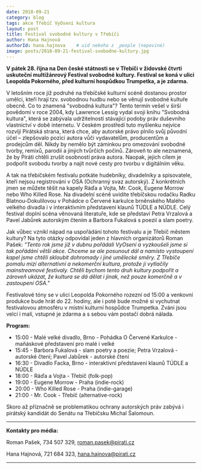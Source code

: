 ```yaml
---
date: 2018-09-21
category: blog
tags: akce Třebíč VyOsení kultura
layout: post
title: Festival svobodné kultury v Třebíči
author: Hana Hajnová
authorId: hana.hajnova    # uid nekoho z _people (nepoviné)
image: posts/2018-09-21-festival-svobodne-kultury.jpg
---
```


**V pátek 28. října na Den české státnosti se v Třebíči v židovské čtvrti uskuteční multižánrový Festival svobodné kultury. Festival se koná v ulici Leopolda Pokorného, před kulturní hospůdkou Trumpetka, a je zdarma.**

V letošním roce již podruhé na třebíčské kulturní scéně dostanou prostor umělci, kteří hrají tzv. svobodnou hudbu nebo se věnují svobodné kultuře obecně. Co to znamená "svobodná kultura"? Tento termín vešel v širší povědomí v roce 2004, kdy Lawrence Lessig vydal svoji knihu "Svobodná kultura", která se zabývala udržitelností stávající podoby práv duševního vlastnictví v době internetu. V českém prostředí tuto myšlenku nejvíce rozvíjí Pirátská strana, která chce, aby autorské právo plnilo svůj původní účel – zlepšovalo pozici autora vůči vydavatelům, producentům a prodejcům děl. Nikdy by nemělo být záminkou pro omezování svobodné tvorby, remixů, parodií a jiných tvůrčích počinů. Zároveň to ale neznamená, že by Piráti chtěli zrušit osobností práva autora. Naopak, jejich cílem je podpořit svobodu tvorby a najít nové cesty pro tvorbu v digitálním věku. 

A tak na třebíčském festivalu potkáte hudebníky, divadelníky a spisovatele, kteří nejsou registrováni v OSA (Ochranný svaz autorský). Z konkrétních jmen se můžete těšit na kapely Ráďa a Vojta, Mr. Cook, Eugene Morrow nebo Who Killed Rose. Na divadelní scéně uvidíte třebíčskou rodačku Radku Blatnou-Dokulilovou v Pohádce o Červené karkulce brněnského Malého velkého divadla i v interaktivním představení klaunů TÚDLE a NÚDLE. Celý festival doplní scéna věnovaná literatuře, kde se představí Petra Vrzalová a Pavel Jabůrek autorským čtením a Barbora Fukalová s poezií a slam poetry. 

Jak vůbec vznikl nápad na uspořádání tohoto festivalu a je Třebíč městem kultury? Na tyto otázky odpovídal jeden z hlavních organizátorů Roman Pašek: _"Tento rok jsme již v dubnu pořádali VyOsení a vyzkoušeli jsme si tak pořádání větší akce. Chceme se ale posunout dál a namísto vystoupení kapel jsme chtěli skloubit dohromady i jiné umělecké směry.  Z Třebíče pomalu mizí alternativní a nekomerční kultura, protože ji vytlačily mainstreamové festivaly. Chtěli bychom tento druh kultury podpořit a zároveň ukázat, že kultura se dá dělat i jinak, než pouze komerčně a v zastoupení OSA."_

Festivalové tóny se v ulici Leopolda Pokorného rozezní od 15:00 a venkovní produkce bude hrát do 22. hodiny, ale i poté bude možné si vychutnat festivalovou atmosféru v místní kulturní hospůdce Trumpetka. Zváni jsou velcí i malí, vstupné je zdarma a s sebou vám postačí dobrá nálada. 

**Program:**
* 15:00 - Malé velké divadlo, Brno - Pohádka  O Červené Karkulce - maňáskové představení pro malé i velké
* 15:45 -  Barbora Fukalová - slam poetry a poezie; Petra Vrzalová - autorské čtení; Pavel Jabůrek - autorské čtení
* 16:30 - Divadlo Facka, Brno - interaktivní představení klaunů TÚDLE a NÚDLE
* 18:00 - Ráďa a Vojta - Třebíč (folk-pop)
* 19:00 - Eugene Morrow - Praha (indie-rock)
* 20:00 - Who Killed Rose - Praha (indie-garage)
* 21:00 - Mr. Cook - Třebíč (alternative-rock)

Skoro až příznačně se problematikou ochrany autorských práv zabývá i pirátský kandidát do Senátu na Třebíčsku Michal Šalomoun.  

---

**Kontakty pro média:**

Roman Pašek, 734 507 329, roman.pasek@pirati.cz

Hana Hajnová, 721 684 323, hana.hajnova@pirati.cz

---
